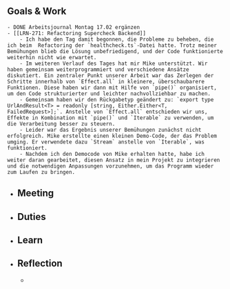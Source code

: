 ## Goals & Work
	- DONE Arbeitsjournal Montag 17.02 ergänzen
	- [[LRN-271: Refactoring Supercheck Backend]]
		- Ich habe den Tag damit begonnen, die Probleme zu beheben, die ich beim  Refactoring der `healthcheck.ts`-Datei hatte. Trotz meiner Bemühungen blieb die Lösung unbefriedigend, und der Code funktionierte weiterhin nicht wie erwartet.
		- Im weiteren Verlauf des Tages hat mir Mike unterstützt. Wir haben gemeinsam weiterprogrammiert und verschiedene Ansätze diskutiert. Ein zentraler Punkt unserer Arbeit war das Zerlegen der Schritte innerhalb von `Effect.all` in kleinere, überschaubarere Funktionen. Diese haben wir dann mit Hilfe von `pipe()` organisiert, um den Code strukturierter und leichter nachvollziehbar zu machen.
		- Gemeinsam haben wir den Rückgabetyp geändert zu: `export type UrlAndResult<T> = readonly [string, Either.Either<T, FailedRequest>];`. Anstelle von `Effect.all` entschieden wir uns, Effekte in Kombination mit `pipe()` und `Iterable` zu verwenden, um die Verarbeitung besser zu steuern.
		- Leider war das Ergebnis unserer Bemühungen zunächst nicht erfolgreich. Mike erstellte einen kleinen Demo-Code, der das Problem umging. Er verwendete dazu `Stream` anstelle von `Iterable`, was funktioniert.
		- Nachdem ich den Democode von Mike erhalten hatte, habe ich weiter daran gearbeitet, diesen Ansatz in mein Projekt zu integrieren und die notwendigen Anpassungen vorzunehmen, um das Programm wieder zum Laufen zu bringen.
- ## Meeting
- ## Duties
- ## Learn
- ## Reflection
	-